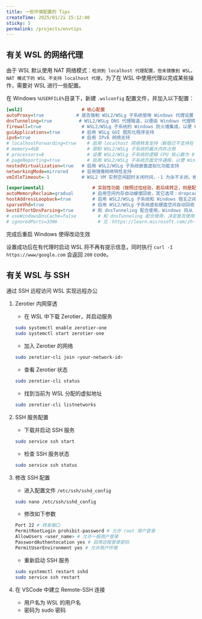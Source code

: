 ```yaml
---
title: 一些环境配置的 Tips
createTime: 2025/01/21 15:12:40
sticky: 5
permalink: /projects/envtips
---
```


## 有关 WSL 的网络代理

由于 WSL 默认使用 NAT 网络模式：`检测到 localhost 代理配置，但未镜像到 WSL。NAT 模式下的 WSL 不支持 localhost 代理`，为了在 WSL 中使用代理以完成某些操作，需要对 WSL 进行一些配置。

在 Windows `%USERFILE%`目录下，新建 `.wslconfig` 配置文件，并加入以下配置：

```ini
[wsl2]                      # 核心配置
autoProxy=true            # 是否强制 WSL2/WSLg 子系统使用 Windows 代理设置（请根据实际需要启用）
dnsTunneling=true          # WSL2/WSLg DNS 代理隧道，以便由 Windows 代理转发 DNS 请求（请根据实际需要启用）
firewall=true               # WSL2/WSLg 子系统的 Windows 防火墙集成，以便 Hyper-V 或者 Windows 筛选平台（WFP）能过滤子系统流量（请根据实际需要启用）
guiApplications=true        # 启用 WSLg GUI 图形化程序支持
ipv6=true                   # 启用 IPv6 网络支持
# localhostForwarding=true    # 启用 localhost 网络转发支持（新版已不支持在 mirrored 模式下使用，会自动忽略，所以无需注释掉，只是启用会有条烦人的警告而已）
# memory=4GB                  # 限制 WSL2/WSLg 子系统的最大内存占用
# processors=8                # 设置 WSL2/WSLg 子系统的逻辑 CPU 核心数为 8（最大肯定没法超过硬件的物理逻辑核心数）
# pageReporting=true          # 启用 WSL2/WSLg 子系统页面文件通报，以便 Windows 回收已分配但未使用的内存
nestedVirtualization=true   # 启用 WSL2/WSLg 子系统嵌套虚拟化功能支持
networkingMode=mirrored     # 启用镜像网络特性支持
vmIdleTimeout=-1            # WSL2 VM 实例空闲超时关闭时间，-1 为永不关闭，根据参数说明，目前似乎仅适用于 Win11+

[experimental]                  # 实验性功能（按照过往经验，若后续转正，则是配置在上面的 [wsl2] 选节）
autoMemoryReclaim=gradual       # 启用空闲内存自动缓慢回收，其它选项：dropcache / disabled（立即/禁用）
hostAddressLoopback=true        # 启用 WSL2/WSLg 子系统和 Windows 宿主之间的本地回环互通支持
sparseVhd=true                  # 启用 WSL2/WSLg 子系统虚拟硬盘空间自动回收
bestEffortDnsParsing=true       # 和 dnsTunneling 配合使用，Windows 将从 DNS 请求中提取问题并尝试解决该问题，从而忽略未知记录（请根据实际需要启用）
# useWindowsDnsCache=false        # 和 dnsTunneling 配合使用，决定是否使用 Windows DNS 缓存池（新版已移除此实验性功能，未能转正）
# ignoredPorts=3306               # 见：https://learn.microsoft.com/zh-cn/windows/wsl/wsl-config#experimental-settings
```

完成后重启 Windows 使得改动生效

设置成功后在有代理时启动 WSL 将不再有提示信息，同时执行 `curl -I https://www/google.com` 会返回 `200` code。 
## 有关 WSL 与 SSH

通过 SSH 远程访问 WSL 实现远程办公

1. Zerotier 内网穿透

	- 在 WSL 中下载 Zerotier，并启动服务
	```bash
	sudo systemctl enable zerotier-one
	sudo systemctl start zerotier-one
	```
	- 加入 Zerotier 的网络
	```bash
	sudo zerotier-cli join <your-network-id>
	```
	- 查看 Zerotier 状态
	```bash
	sudo zerotier-cli status
	```
	- 找到当前为 WSL 分配的虚拟地址
	```bash
	sudo zerotier-cli listnetworks
	```
2. SSH 服务配置

	- 下载并启动 SSH 服务
	```bash
	sudo service ssh start
	```
	- 检查 SSH 服务状态
	```bash
	sudo service ssh status
	```
3. 修改 SSH 配置

	- 进入配置文件 `/etc/ssh/sshd_config`
	```bash
	sudo nano /etc/ssh/sshd_config
	```
	- 修改如下参数
	```bash
	Port 22 # 转发端口
	PermitRootLogin prohibit-password # 允许 root 用户登录
	AllowUsers <user_name> # 允许一般用户登录
	PasswordAuthentocation yes # 启用远程登录密码
	PermitUserEnvironment yes # 允许用户环境
	```
	- 重新启动 SSH 服务
	```bash
	sudo systemctl restart sshd
	sudo service ssh restart
	```
4. 在 VSCode 中建立 Remote-SSH 连接
	- 用户名为 WSL 的用户名
	- 密码为 sudo 密码